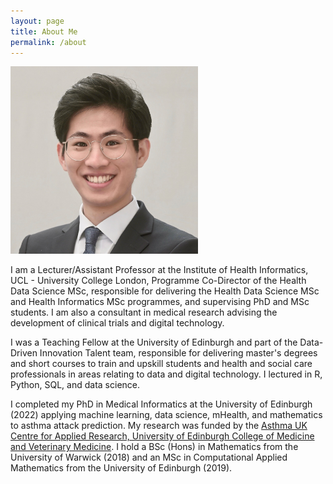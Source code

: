 ```yaml
---
layout: page
title: About Me
permalink: /about
---
```


<img src="/assets/img/kevin_profile.jpeg"  width="300" height="300">

I am a Lecturer/Assistant Professor at the Institute of Health Informatics, UCL - University College London, Programme Co-Director of the Health Data Science MSc, responsible for delivering the Health Data Science MSc and Health Informatics MSc programmes, and supervising PhD and MSc students. I am also a consultant in medical research advising the development of clinical trials and digital technology.

I was a Teaching Fellow at the University of Edinburgh and part of the Data-Driven Innovation Talent team, responsible for delivering master's degrees and short courses to train and upskill students and health and social care professionals in areas relating to data and digital technology. I lectured in R, Python, SQL, and data science.

I completed my PhD in Medical Informatics at the University of Edinburgh (2022) applying machine learning, data science, mHealth, and mathematics to asthma attack prediction. My research was funded by the [Asthma UK Centre for Applied Research, University of Edinburgh College of Medicine and Veterinary Medicine](https://www.ed.ac.uk/usher/aukcar/about/people/former-phd-students/kevin-tsang). I hold a BSc (Hons) in Mathematics from the University of Warwick (2018) and an MSc in Computational Applied Mathematics from the University of Edinburgh (2019).
